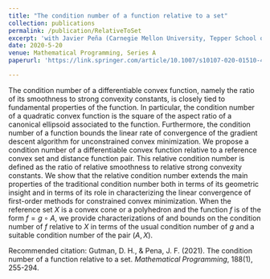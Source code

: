 ```yaml
---
title: "The condition number of a function relative to a set"
collection: publications
permalink: /publication/RelativeToSet
excerpt: 'with Javier Peña (Carnegie Mellon University, Tepper School of Business)'
date: 2020-5-20
venue: Mathematical Programming, Series A
paperurl: 'https://link.springer.com/article/10.1007/s10107-020-01510-4'

---
```


The condition number of a differentiable convex function, namely the ratio of its smoothness to strong convexity constants, is closely tied 
to fundamental properties of the function. In particular, the condition number of a quadratic convex function is the square of the 
aspect ratio of a canonical ellipsoid associated to the function. Furthermore, the condition number of a function 
bounds the linear rate of convergence of the gradient descent algorithm for unconstrained convex minimization. We propose a condition number 
of a differentiable convex function relative to a reference convex set and distance function pair. This relative condition number is defined as 
the ratio of relative smoothness to relative strong convexity constants. We show that the relative condition number extends the main properties of the 
traditional condition number both in terms of its geometric insight and in terms of its role in characterizing the linear convergence of 
first-order methods for constrained convex minimization. When the reference set $X$ is a convex cone or a polyhedron and the function $f$ is of the form 
$f=g\circ A$, we provide characterizations of and bounds on the condition number of $f$ relative to $X$ in terms of the usual condition number of $g$ and 
a suitable condition number of the pair $(A, X)$.

Recommended citation: Gutman, D. H., & Pena, J. F. (2021). The condition number of a function relative to a set. *Mathematical Programming*, 188(1), 255-294.
